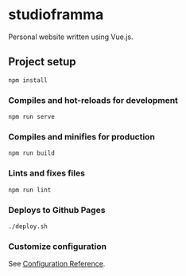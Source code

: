 # studioframma

Personal website written using Vue.js.

## Project setup
```
npm install
```

### Compiles and hot-reloads for development
```
npm run serve
```

### Compiles and minifies for production
```
npm run build
```

### Lints and fixes files
```
npm run lint
```

### Deploys to Github Pages
```
./deploy.sh
```

### Customize configuration
See [Configuration Reference](https://cli.vuejs.org/config/).
